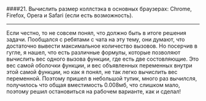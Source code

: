 ####21. Вычислить размер коллстэка в основных браузерах: Chrome, Firefox, Opera и Safari (если есть возможность).

---

Если честно, то не совсем понял, что должно быть в итоге решения задачи.
Пообщался с ребятами с чата на эту тему, они думают, что достаточно вывести максимальное количество вызовов.
Но посерчив в гугле, я нашел, что есть различные формулы, которые позволяют вычислить вес одного вызова функции, где есть две состовляющие.
Это вес самой оболочки функции, и вес объявленных переменных внутри этой самой функции, но как я понял, не так легко вычислить вес переменной.
Поэтому пришел в небольшой тупик, много раз вычилсля, получилось что общая вместимость 0.008мб, что слишком мало, поэтому решил остановиться на рабочем варианте, как и сделал!
